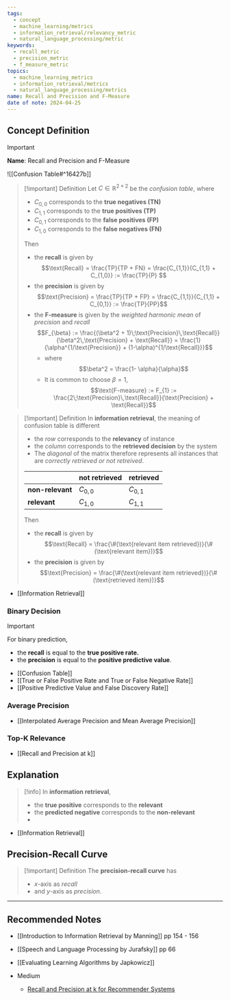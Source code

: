 ```yaml
---
tags:
  - concept
  - machine_learning/metrics
  - information_retrieval/relevancy_metric
  - natural_language_processing/metric
keywords:
  - recall_metric
  - precision_metric
  - f_measure_metric
topics:
  - machine_learning_metrics
  - information_retrieval/metrics
  - natural_language_processing/metrics
name: Recall and Precision and F-Measure
date of note: 2024-04-25
---
```

## Concept Definition

>[!important]
>**Name**: Recall and Precision and F-Measure

![[Confusion Table#^16427b]]

>[!important] Definition
>Let $C\in \mathbb{R}^{2\times2}$ be the *confusion table*, where
>- $C_{0,0}$ corresponds to the **true negatives (TN)**
>- $C_{1,1}$ corresponds to the **true positives (TP)**
>- $C_{0,1}$ corresponds to the **false positives (FP)**
>- $C_{1,0}$ corresponds to the **false negatives (FN)**  
>  
>Then 
>- the **recall** is given by $$\text{Recall} = \frac{TP}{TP + FN} = \frac{C_{1,1}}{C_{1,1} + C_{1,0}} := \frac{TP}{P} $$ 
>- the **precision** is given by $$\text{Precision} = \frac{TP}{TP + FP} = \frac{C_{1,1}}{C_{1,1} + C_{0,1}} := \frac{TP}{PP}$$ 
>- the **F-measure** is given by the *weighted harmonic mean* of *precision* and *recall* $$F_{\beta} := \frac{(\beta^2 + 1)\;\text{Precision}\,\text{Recall}}{\beta^2\,\text{Precision} + \text{Recall}} = \frac{1}{\alpha^{1/\text{Precision}} + (1-\alpha)^{1/\text{Recall}}}$$
>	- where $$\beta^2 = \frac{1- \alpha}{\alpha}$$
>	- It is common to choose $\beta=1$,  $$\text{F-measure} := F_{1} := \frac{2\;\text{Precision}\,\text{Recall}}{\text{Precision} + \text{Recall}}$$

>[!important] Definition
>In **information retrieval**, the meaning of confusion table is different
>- the *row* corresponds to the **relevancy** of instance
>- the *column* corresponds to the **retrieved decision** by the system
>- The *diagonal* of the matrix therefore represents all instances that are *correctly retrieved or not retreived*.
>
>|                   | **not retrieved**  | **retrieved**  |
>| ----------------- | ---------------------- | ---------------------- |
>| **non-relevant**  | $C_{0,0}$              | $C_{0,1}$              |
>| **relevant**  | $C_{1,0}$              | $C_{1,1}$              |
>
>Then 
>- the **recall** is given by $$\text{Recall} = \frac{\#(\text{relevant item retrieved})}{\#(\text{relevant item})}$$ 
>- the **precision** is given by $$\text{Precision} = \frac{\#(\text{relevant item retrieved})}{\#(\text{retrieved item})}$$ 

- [[Information Retrieval]]

### Binary Decision

>[!important]
>For binary prediction,
>- the **recall** is equal to the **true positive rate.**
>- the **precision** is equal to the **positive predictive value**.

- [[Confusion Table]]
- [[True or False Positive Rate and True or False Negative Rate]]
- [[Positive Predictive Value and False Discovery Rate]]


### Average Precision

- [[Interpolated Average Precision and Mean Average Precision]]


### Top-K Relevance

- [[Recall and Precision at k]]


## Explanation

>[!info]
>In **information retrieval**, 
>- the **true positive** corresponds to the **relevant**
>- the **predicted negative** corresponds to the **non-relevant**
>- 

- [[Information Retrieval]]

## Precision-Recall Curve

>[!important] Definition
>The **precision-recall curve** has
>- $x$-axis as *recall*
>- and $y$-axis as *precision*.




-----------
##  Recommended Notes


- [[Introduction to Information Retrieval by Manning]] pp 154 - 156
- [[Speech and Language Processing by Jurafsky]] pp 66
- [[Evaluating Learning Algorithms by Japkowicz]]

- Medium
	- [Recall and Precision at k for Recommender Systems](https://medium.com/@m_n_malaeb/recall-and-precision-at-k-for-recommender-systems-618483226c54)